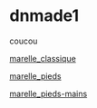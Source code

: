 # dnmade1
coucou


[marelle_classique](./html_vr2/marelle/VR_marelle_classique.html)

[marelle_pieds](https://github.com/Arrri/dnmade1/blob/main/html_vr2/marelle/vr_marelle_pieds.html)

[marelle_pieds-mains](./html_vr2/marelle/vr_marelle_pieds-mains.html)
